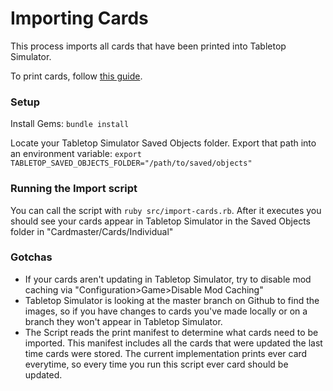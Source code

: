 # Importing Cards

This process imports all cards that have been printed into Tabletop Simulator.

To print cards, follow [this guide](printing.md).

### Setup

Install Gems: `bundle install`

Locate your Tabletop Simulator Saved Objects folder. Export that path into an environment variable:
```export TABLETOP_SAVED_OBJECTS_FOLDER="/path/to/saved/objects"```

### Running the Import script

You can call the script with `ruby src/import-cards.rb`. After it executes you should see your cards appear in Tabletop Simulator in the Saved Objects folder in "Cardmaster/Cards/Individual"

### Gotchas

- If your cards aren't updating in Tabletop Simulator, try to disable mod caching via "Configuration>Game>Disable Mod Caching"
- Tabletop Simulator is looking at the master branch on Github to find the images, so if you have changes to cards you've made locally or on a branch they won't appear in Tabletop Simulator.
- The Script reads the print manifest to determine what cards need to be imported. This manifest includes all the cards that were updated the last time cards were stored. The current implementation prints ever card everytime, so every time you run this script ever card should be updated.
